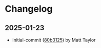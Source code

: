 # Changelog


## 2025-01-23
- initial-commit ([80b3125](https://github.com/mjt-services/tunnel-service-2025/commit/80b312586e695ed506b12a14f86787a680cb309d)) by Matt Taylor

